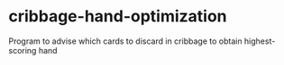 # cribbage-hand-optimization
 Program to advise which cards to discard in cribbage to obtain highest-scoring hand
